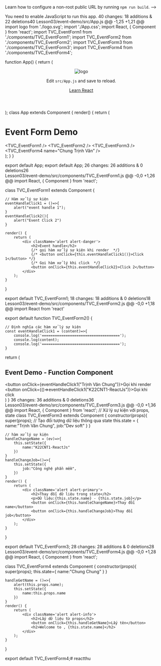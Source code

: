   Learn how to configure a non-root public URL by running `npm run build`.
    -->
    <title>React App</title>
    <link href="https://cdn.jsdelivr.net/npm/bootstrap@5.3.3/dist/css/bootstrap.min.css" rel="stylesheet" integrity="sha384-QWTKZyjpPEjISv5WaRU9OFeRpok6YctnYmDr5pNlyT2bRjXh0JMhjY6hW+ALEwIH" crossorigin="anonymous">
  </head>
  <body>
    <noscript>You need to enable JavaScript to run this app.</noscript>
 40 changes: 18 additions & 22 deletions40  
Lesson03/event-demo/src/App.js
@@ -1,25 +1,21 @@
import logo from './logo.svg';
import './App.css';
import React, { Component } from 'react';
import TVC_EventForm1 from './components/TVC_EventForm1';
import TVC_EventForm2 from './components/TVC_EventForm2';
import TVC_EventForm3 from './components/TVC_EventForm3';
import TVC_EventForm4 from './components/TVC_EventForm4';

function App() {
  return (
    <div className="App">
      <header className="App-header">
        <img src={logo} className="App-logo" alt="logo" />
        <p>
          Edit <code>src/App.js</code> and save to reload.
        </p>
        <a
          className="App-link"
          href="https://reactjs.org"
          target="_blank"
          rel="noopener noreferrer"
        >
          Learn React
        </a>
      </header>
    </div>
  );
class App extends Component {
  render() {
    return (
      <div className='container'>
          <h1>Event Form Demo</h1>
          <TVC_EventForm1 />
          <TVC_EventForm2 />
          <TVC_EventForm3 />
          <TVC_EventForm4 name="Chung Trịnh Văn" />
      </div>
    );
  }
}

export default App;
export default App;
 26 changes: 26 additions & 0 deletions26  
Lesson03/event-demo/src/components/TVC_EventForm1.js
@@ -0,0 +1,26 @@
import React, { Component } from 'react';

class TVC_EventForm1 extends Component {

    // Hàm xử lý sự kiện
    eventHandleClick1 = ()=>{
        alert("event handle 1");
    }
    eventHandleClick2(){
        alert("Event Click 2")
    }

    render() {
        return (
            <div className='alert alert-danger'>
                <h2>Event handle</h2>
                {/* gọi hàm xử lý sự kiện khi render  */}
                {/* <button onClick={this.eventHandleClick1()}>Click 1</button> */}
                {/* Gọi hàm xử lý khi click  */}
                <button onClick={this.eventHandleClick2}>Click 2</button>
            </div>
        );
    }
}

export default TVC_EventForm1;
 18 changes: 18 additions & 0 deletions18  
Lesson03/event-demo/src/components/TVC_EventForm2.js
@@ -0,0 +1,18 @@
import React from 'react'

export default function TVC_EventForm2() {

    // Định nghĩa các hàm xử lý sự kiện
    const eventHandleClick1 = (content)=>{
        console.log('====================================');
        console.log(content);
        console.log('====================================');
    }
  return (
    <div className='alert alert-success'>
      <h2>Event Demo - Function Component</h2>
        <button onClick={eventHandleClick1("Trịnh Văn Chung")}>Gọi khi render</button>
        <button onClick={()=>eventHandleClick1("K22CNT1-ReactJs")}>Gọi khi click </button>
    </div>
  )
}
 36 changes: 36 additions & 0 deletions36  
Lesson03/event-demo/src/components/TVC_EventForm3.js
@@ -0,0 +1,36 @@
import React, { Component } from 'react';
// Xử lý sự kiện với props, state
class TVC_EventForm3 extends Component {
    constructor(props){
        super(props);
        // Tạo đối tượng dữ liệu thông qua state
        this.state = {
            name:"Trịnh Văn Chung",
            job:"Dev soft"
        }
    }

    // hàm xử lý sự kiện
    handleChangeName = (ev)=>{
        this.setState({
            name:"K22CNT1-ReactJs"
        })
    }
    handleChangeJob=()=>{
        this.setState({
            job:"Công nghệ phần mềm",
        })
    }
    render() {
        return (
            <div className='alert alert-primary'>
                <h2>Thay đổi dữ liệu trong state</h2>
                <p>Dữ liệu:{this.state.name} - {this.state.job}</p>
                <button onClick={this.handleChangeName}>Thay đổi name</button>
                <button onClick={this.handleChangeJob}>Thay đổi job</button>
            </div>
        );
    }
}

export default TVC_EventForm3;
 28 changes: 28 additions & 0 deletions28  
Lesson03/event-demo/src/components/TVC_EventForm4.js
@@ -0,0 +1,28 @@
import React, { Component } from 'react';

class TVC_EventForm4 extends Component {
    constructor(props){
        super(props);
        this.state={
            name:"Chung Chung"
        }
    }

    handleGetName = ()=>{
        alert(this.props.name);
        this.setState({
            name:this.props.name
        })
    }
    render() {
        return (
            <div className='alert alert-info'>
                <h2>Lấy dữ liệu từ props</h2>
                <button onClick={this.handleGetName}>Lấy tên</button>
                <h2>Welcome to , {this.state.name}</h2>
            </div>
        );
    }
}

export default TVC_EventForm4;# reactthu
